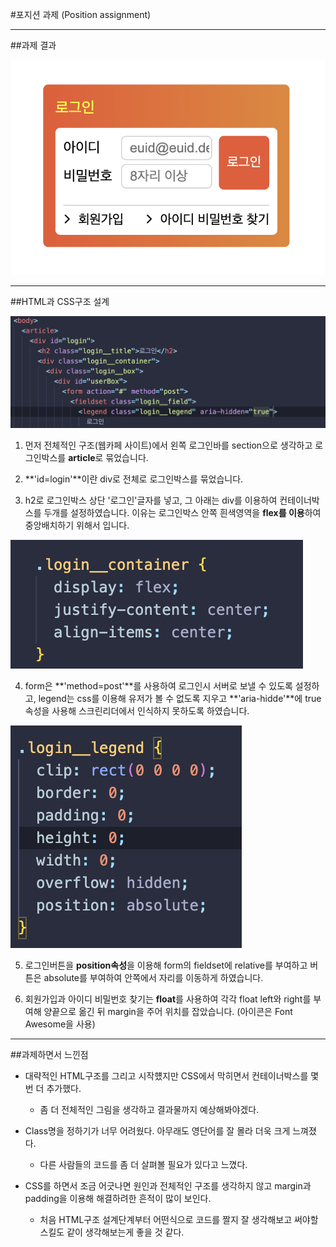 #포지션 과제 (Position assignment)

---

##과제 결과

![Position을 활용한 과제 결과물](./img/결과물.png "Position을 활용한 과제 결과물")

---

##HTML과 CSS구조 설계

![HTML 구조](img/html구조.png "HTML 구조")

1. 먼저 전체적인 구조(웹카페 사이트)에서 왼쪽 로그인바를 section으로 생각하고 로그인박스를 **article**로 묶었습니다.

2. **'id=login'**이란 div로 전체로 로그인박스를 묶었습니다.

3. h2로 로그인박스 상단 '로그인'글자를 넣고, 그 아래는 div를 이용하여 컨테이너박스를 두개를 설정하였습니다. 이유는 로그인박스 안쪽 흰색영역을 **flex를 이용**하여 중앙배치하기 위해서 입니다.

![CSS flex이용](./img/css_flex이용.png "CSS flex이용")

4. form은 **'method=post'**를 사용하여 로그인시 서버로 보낼 수 있도록 설정하고, legend는 css를 이용해 유저가 볼 수 없도록 지우고 **'aria-hidde'**에 true속성을 사용해 스크린리더에서 인식하지 못하도록 하였습니다.

![CSS legend속성](img/legend속성.png "CSS legend속성")

5. 로그인버튼을 **position속성**을 이용해 form의 fieldset에 relative를 부여하고 버튼은 absolute를 부여하여 안쪽에서 자리를 이동하게 하였습니다.

6. 회원가입과 아이디 비밀번호 찾기는 **float**를 사용하여 각각 float left와 right를 부여해 양끝으로 옮긴 뒤 margin을 주어 위치를 잡았습니다. (아이콘은 Font Awesome을 사용)

---

##과제하면서 느낀점

- 대략적인 HTML구조를 그리고 시작헀지만 CSS에서 막히면서 컨테이너박스를 몇번 더 추가했다.

  - 좀 더 전체적인 그림을 생각하고 결과물까지 예상해봐야겠다.

- Class명을 정하기가 너무 어려웠다. 아무래도 영단어를 잘 몰라 더욱 크게 느껴졌다.

  - 다른 사람들의 코드를 좀 더 살펴볼 필요가 있다고 느꼈다.

- CSS를 하면서 조금 어긋나면 원인과 전체적인 구조를 생각하지 않고 margin과 padding을 이용해 해결하려한 흔적이 많이 보인다.
  - 처음 HTML구조 설계단계부터 어떤식으로 코드를 짤지 잘 생각해보고 써야할 스킬도 같이 생각해보는게 좋을 것 같다.

